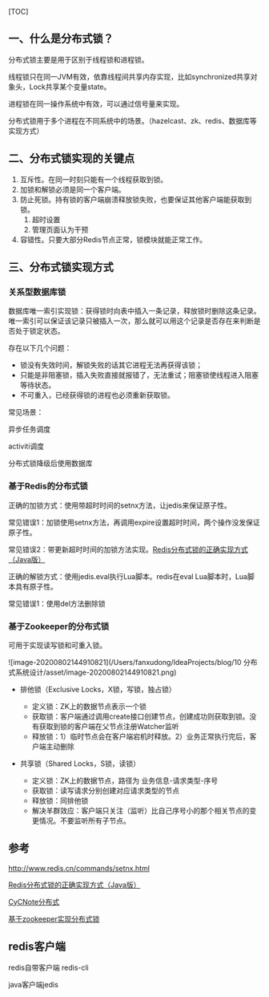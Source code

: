 [TOC]

## 一、什么是分布式锁？

分布式锁主要是用于区别于线程锁和进程锁。

线程锁只在同一JVM有效，依靠线程间共享内存实现，比如synchronized共享对象头，Lock共享某个变量state。

进程锁在同一操作系统中有效，可以通过信号量来实现。

分布式锁用于多个进程在不同系统中的场景。（hazelcast、zk、redis、数据库等实现方式）



## 二、分布式锁实现的关键点

1. 互斥性。在同一时刻只能有一个线程获取到锁。
2. 加锁和解锁必须是同一个客户端。
3. 防止死锁。持有锁的客户端崩溃释放锁失败，也要保证其他客户端能获取到锁。
   1. 超时设置
   2. 管理页面认为干预
4. 容错性。只要大部分Redis节点正常，锁模块就能正常工作。



## 三、分布式锁实现方式

### 关系型数据库锁

数据库唯一索引实现锁：获得锁时向表中插入一条记录，释放锁时删除这条记录。唯一索引可以保证该记录只被插入一次，那么就可以用这个记录是否存在来判断是否处于锁定状态。

存在以下几个问题：

- 锁没有失效时间，解锁失败的话其它进程无法再获得该锁；
- 只能是非阻塞锁，插入失败直接就报错了，无法重试；阻塞锁使线程进入阻塞等待状态。
- 不可重入，已经获得锁的进程也必须重新获取锁。



常见场景：

异步任务调度

activiti调度

分布式锁降级后使用数据库

### 基于Redis的分布式锁

正确的加锁方式：使用带超时时间的setnx方法，让jedis来保证原子性。

常见错误1：加锁使用setnx方法，再调用expire设置超时时间，两个操作没发保证原子性。

常见错误2：带更新超时时间的加锁方法实现。[Redis分布式锁的正确实现方式（Java版）](https://blog.csdn.net/yb223731/article/details/90349502)



正确的解锁方式：使用jedis.eval执行Lua脚本。redis在eval Lua脚本时，Lua脚本具有原子性。

常见错误1：使用del方法删除锁

### 基于Zookeeper的分布式锁

可用于实现读写锁和可重入锁。

![image-20200802144910821](/Users/fanxudong/IdeaProjects/blog/10 分布式系统设计/asset/image-20200802144910821.png)

- 排他锁（Exclusive Locks，X锁，写锁，独占锁）
  - 定义锁：ZK上的数据节点表示一个锁
  - 获取锁：客户端通过调用create接口创建节点，创建成功则获取到锁。没有获取到锁的客户端在父节点注册Watcher监听
  - 释放锁：1）临时节点会在客户端宕机时释放。2）业务正常执行完后，客户端主动删除

- 共享锁（Shared Locks，S锁，读锁）
  - 定义锁：ZK上的数据节点，路径为 业务信息-请求类型-序号
  - 获取锁：读写请求分别创建对应请求类型的节点
  - 释放锁：同排他锁
  - 解决羊群效应：客户端只关注（监听）比自己序号小的那个相关节点的变更情况。不要监听所有子节点。



## 参考

http://www.redis.cn/commands/setnx.html

[Redis分布式锁的正确实现方式（Java版）](https://blog.csdn.net/yb223731/article/details/90349502)

[CyCNote分布式](https://github.com/CyC2018/CS-Notes/blob/master/notes/%E5%88%86%E5%B8%83%E5%BC%8F.md#%E4%B8%80%E5%88%86%E5%B8%83%E5%BC%8F%E9%94%81)

[基于zookeeper实现分布式锁](https://blog.csdn.net/sunfeizhi/article/details/51926396?ops_request_misc=%257B%2522request%255Fid%2522%253A%2522161570961416780255255100%2522%252C%2522scm%2522%253A%252220140713.130102334..%2522%257D&request_id=161570961416780255255100&biz_id=0&utm_medium=distribute.pc_search_result.none-task-blog-2~blog~sobaiduend~default-1-51926396.pc_v1_rank_blog_v1&utm_term=zookeeper%E5%AE%9E%E7%8E%B0%E5%88%86%E5%B8%83%E5%BC%8F%E9%94%81)



## redis客户端

redis自带客户端 redis-cli

java客户端jedis